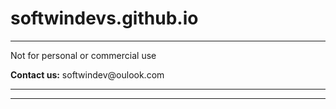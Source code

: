 # softwindevs.github.io
----------------------------------

<p>Not for personal or commercial use</p>
<b>Contact us:</b> softwindev@oulook.com

----------------------------------
----------------------------------
